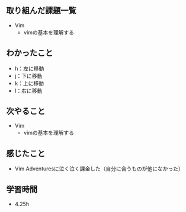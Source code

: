 ## 取り組んだ課題一覧
- Vim
    - vimの基本を理解する

## わかったこと
- h：左に移動
- j：下に移動
- k：上に移動
- l：右に移動

## 次やること
- Vim
    - vimの基本を理解する

## 感じたこと
- Vim Adventuresに泣く泣く課金した（自分に合うものが他になかった）

## 学習時間
- 4.25h